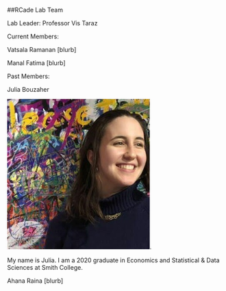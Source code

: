 
##RCade Lab Team





Lab Leader: Professor Vis Taraz


Current Members:


Vatsala Ramanan
[blurb]


Manal Fatima
[blurb]



Past Members: 


Julia Bouzaher

![photo of julia](img/julia.jpg).

My name is Julia. I am a 2020 graduate in Economics and Statistical & Data Sciences at Smith College.

Ahana Raina
[blurb]

